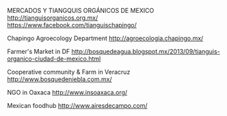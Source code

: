 MERCADOS Y TIANGQUIS ORGÁNICOS DE MEXICO
http://tianguisorganicos.org.mx/
https://www.facebook.com/tianguischapingo/

Chapingo Agroecology Department
http://agroecologia.chapingo.mx/

Farmer's Market in DF
http://bosquedeagua.blogspot.mx/2013/09/tianguis-organico-ciudad-de-mexico.html

Cooperative community & Farm in Veracruz
http://www.bosquedeniebla.com.mx/

NGO in Oaxaca
http://www.insoaxaca.org/

Mexican foodhub
http://www.airesdecampo.com/